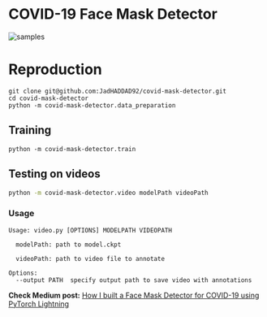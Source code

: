 # COVID-19 Face Mask Detector

![samples](images/testmask.gif)
# Reproduction
```Shell
git clone git@github.com:JadHADDAD92/covid-mask-detector.git
cd covid-mask-detector
python -m covid-mask-detector.data_preparation
```
## Training

```Shell
python -m covid-mask-detector.train
```

## Testing on videos
```sh
python -m covid-mask-detector.video modelPath videoPath
```

### Usage
```
Usage: video.py [OPTIONS] MODELPATH VIDEOPATH

  modelPath: path to model.ckpt

  videoPath: path to video file to annotate

Options:
  --output PATH  specify output path to save video with annotations
```

**Check Medium post:** [How I built a Face Mask Detector for COVID-19 using PyTorch Lightning](https://towardsdatascience.com/how-i-built-a-face-mask-detector-for-covid-19-using-pytorch-lightning-67eb3752fd61)
